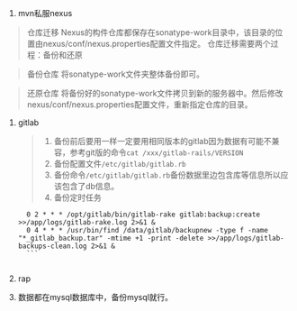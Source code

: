 1. mvn私服nexus
  >仓库迁移
   Nexus的构件仓库都保存在sonatype-work目录中，该目录的位置由nexus/conf/nexus.properties配置文件指定。
   仓库迁移需要两个过程：备份和还原

   >备份仓库
   将sonatype-work文件夹整体备份即可。

   >还原仓库
   将备份好的sonatype-work文件拷贝到新的服务器中。然后修改nexus/conf/nexus.properties配置文件，重新指定仓库的目录。
1. gitlab       
   >1. 备份前后要用一样一定要用相同版本的gitlab因为数据有可能不兼容，参考git版的命令`cat /xxx/gitlab-rails/VERSION`    
   >1. 备份配置文件`/etc/gitlab/gitlab.rb`       
   >1. 备份命令`/etc/gitlab/gitlab.rb`备份数据里边包含库等信息所以应该包含了db信息。         
   >1. 备份定时任务
   
      ```
        0 2 * * * /opt/gitlab/bin/gitlab-rake gitlab:backup:create >>/app/logs/gitlab-rake.log 2>&1 &
        0 4 * * * /usr/bin/find /data/gitlab/backupnew -type f -name "*_gitlab_backup.tar" -mtime +1 -print -delete >>/app/logs/gitlab-backups-clean.log 2>&1 &
        ```    
        
1. rap    
  1. 数据都在mysql数据库中，备份mysql就行。     


        
